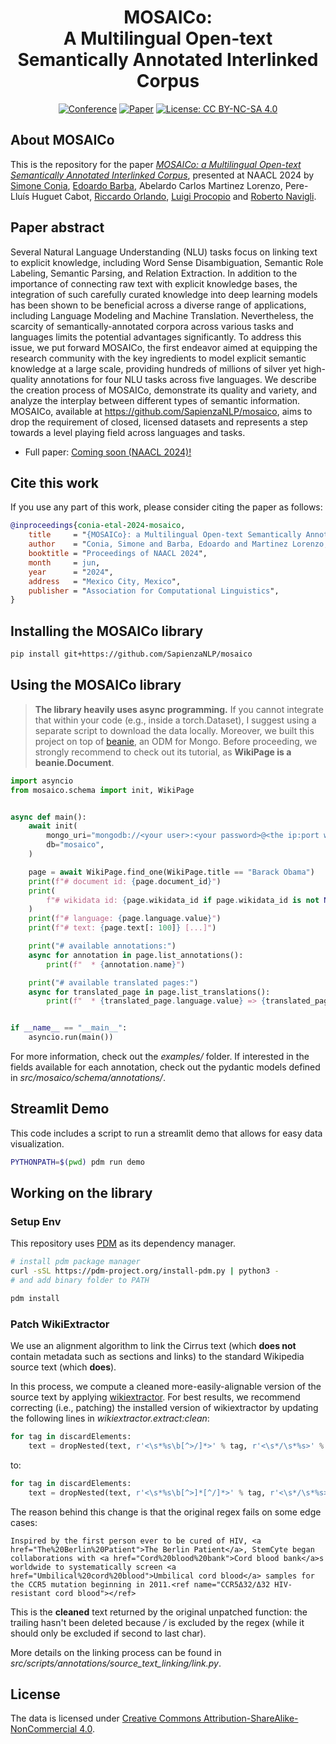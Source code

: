 <div align="center">
    
# MOSAICo:</br>A Multilingual Open-text Semantically Annotated Interlinked Corpus

[![Conference](http://img.shields.io/badge/NAACL-2024-4b44ce.svg)](https://2024.naacl.org/)
[![Paper](http://img.shields.io/badge/paper-ACL--anthology-B31B1B.svg)]()
[![License: CC BY-NC-SA 4.0](https://img.shields.io/badge/License-CC%20BY--NC--SA%204.0-lightgrey.svg)](https://creativecommons.org/licenses/by-nc-sa/4.0/)

</div>

## About MOSAICo
This is the repository for the paper [*MOSAICo: a Multilingual Open-text Semantically Annotated Interlinked Corpus*](), presented at NAACL 2024 by [Simone Conia](https://c-simone.github.io/), [Edoardo Barba](https://edobobo.github.io/), Abelardo Carlos Martinez Lorenzo, Pere-Lluís Huguet Cabot, [Riccardo Orlando](https://riccardorlando.xyz/), [Luigi Procopio](https://poccio.github.io/) and [Roberto Navigli](https://www.diag.uniroma1.it/navigli/).

## Paper abstract
Several Natural Language Understanding (NLU) tasks focus on linking text to explicit knowledge, including Word Sense Disambiguation, Semantic Role Labeling, Semantic Parsing, and Relation Extraction.
In addition to the importance of connecting raw text with explicit knowledge bases, the integration of such carefully curated knowledge into deep learning models has been shown to be beneficial across a diverse range of applications, including Language Modeling and Machine Translation. Nevertheless, the scarcity of semantically-annotated corpora across various tasks and languages limits the potential advantages significantly. To address this issue, we put forward MOSAICo, the first endeavor aimed at equipping the research community with the key ingredients to model explicit semantic knowledge at a large scale, providing hundreds of millions of silver yet high-quality annotations for four NLU tasks across five languages. We describe the creation process of MOSAICo, demonstrate its quality and variety, and analyze the interplay between different types of semantic information. MOSAICo, available at https://github.com/SapienzaNLP/mosaico, aims to drop the requirement of closed, licensed datasets and represents a step towards a level playing field across languages and tasks.

* Full paper: [Coming soon (NAACL 2024)!]()

## Cite this work
If you use any part of this work, please consider citing the paper as follows:

```bibtex
@inproceedings{conia-etal-2024-mosaico,
    title     = "{MOSAICo}: a Multilingual Open-text Semantically Annotated Interlinked Corpus",
    author    = "Conia, Simone and Barba, Edoardo and Martinez Lorenzo, Abelardo Carlos and Huguet Cabot, Pere-Lluis and Orlando, Riccardo and Procopio, Luigi and Navigli, Roberto",
    booktitle = "Proceedings of NAACL 2024",
    month     = jun,
    year      = "2024",
    address   = "Mexico City, Mexico",
    publisher = "Association for Computational Linguistics",
}
```

## Installing the MOSAICo library

```bash
pip install git+https://github.com/SapienzaNLP/mosaico
```

## Using the MOSAICo library

> **The library heavily uses async programming.** If you cannot integrate that within your code (e.g., inside a torch.Dataset), I suggest using a separate script to download the data locally. Moreover, we built this project on top of [beanie](https://beanie-odm.dev/), an ODM for Mongo. Before proceeding, we strongly recommend to check out its tutorial, as **WikiPage is a beanie.Document**.

```python
import asyncio
from mosaico.schema import init, WikiPage


async def main():
    await init(
        mongo_uri="mongodb://<your user>:<your password>@<the ip:port where you'll reach Mongo>",
        db="mosaico",
    )

    page = await WikiPage.find_one(WikiPage.title == "Barack Obama")
    print(f"# document id: {page.document_id}")
    print(
        f"# wikidata id: {page.wikidata_id if page.wikidata_id is not None else '<not available>'}"
    )
    print(f"# language: {page.language.value}")
    print(f"# text: {page.text[: 100]} [...]")

    print("# available annotations:")
    async for annotation in page.list_annotations():
        print(f"  * {annotation.name}")

    print("# available translated pages:")
    async for translated_page in page.list_translations():
        print(f"  * {translated_page.language.value} => {translated_page.document_id}")


if __name__ == "__main__":
    asyncio.run(main())
```

For more information, check out the *examples/* folder. If interested in the fields available for each annotation, check out the pydantic models defined in *src/mosaico/schema/annotations/*.

## Streamlit Demo

This code includes a script to run a streamlit demo that allows for easy data visualization.

```bash
PYTHONPATH=$(pwd) pdm run demo
```

## Working on the library

### Setup Env

This repository uses [PDM](https://pdm-project.org/en/latest/) as its dependency manager.

```bash
# install pdm package manager
curl -sSL https://pdm-project.org/install-pdm.py | python3 -
# and add binary folder to PATH

pdm install
```

### Patch WikiExtractor

We use an alignment algorithm to link the Cirrus text (which **does not** contain metadata such as sections and links) to the standard Wikipedia source text (which **does**).

In this process, we compute a cleaned more-easily-alignable version of the source text by applying [wikiextractor](https://github.com/attardi/wikiextractor). For best results,
we recommend correcting (i.e., patching) the installed version of wikiextractor by updating the following lines in *wikiextractor.extract:clean*:
```python
for tag in discardElements:
    text = dropNested(text, r'<\s*%s\b[^>/]*>' % tag, r'<\s*/\s*%s>' % tag)
```
to:
```python
for tag in discardElements:
    text = dropNested(text, r'<\s*%s\b[^>]*[^/]*>' % tag, r'<\s*/\s*%s>' % tag)
```

The reason behind this change is that the original regex fails on some edge cases:
```
Inspired by the first person ever to be cured of HIV, <a href="The%20Berlin%20Patient">The Berlin Patient</a>, StemCyte began collaborations with <a href="Cord%20blood%20bank">Cord blood bank</a>s worldwide to systematically screen <a href="Umbilical%20cord%20blood">Umbilical cord blood</a> samples for the CCR5 mutation beginning in 2011.<ref name="CCR5Δ32/Δ32 HIV-resistant cord blood"></ref>
```
This is the **cleaned** text returned by the original unpatched function: the trailing *<ref>* hasn't been deleted because */* is excluded by the regex (while it should only be excluded if second to last char).


More details on the linking process can be found in *src/scripts/annotations/source_text_linking/link.py*.

## License
The data is licensed under [Creative Commons Attribution-ShareAlike-NonCommercial 4.0](https://creativecommons.org/licenses/by-nc-sa/4.0/).
